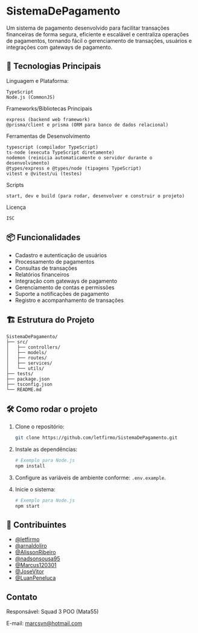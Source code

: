 # SistemaDePagamento

Um sistema de pagamento desenvolvido para facilitar transações financeiras de forma segura, eficiente e escalável e centraliza operações de pagamentos, tornando fácil o gerenciamento de transações, usuários e integrações com gateways de pagamento.

## 🚀 Tecnologias Principais

Linguagem e Plataforma:
```
TypeScript
Node.js (CommonJS)
```
Frameworks/Bibliotecas Principais
```
express (backend web framework)
@prisma/client e prisma (ORM para banco de dados relacional)
```
Ferramentas de Desenvolvimento
```
typescript (compilador TypeScript)
ts-node (executa TypeScript diretamente)
nodemon (reinicia automaticamente o servidor durante o desenvolvimento)
@types/express e @types/node (tipagens TypeScript)
vitest e @vitest/ui (testes)
```
Scripts
```
start, dev e build (para rodar, desenvolver e construir o projeto)
```
Licença
```
ISC
```
## 📦 Funcionalidades

- Cadastro e autenticação de usuários
- Processamento de pagamentos
- Consultas de transações
- Relatórios financeiros
- Integração com gateways de pagamento
- Gerenciamento de contas e permissões
- Suporte a notificações de pagamento
- Registro e acompanhamento de transações

## 🏗️ Estrutura do Projeto

```
SistemaDePagamento/
├── src/
│   ├── controllers/
│   ├── models/
│   ├── routes/
│   ├── services/
│   └── utils/
├── tests/
├── package.json
├── tsconfig.json
└── README.md
```

## 🛠️ Como rodar o projeto

1. Clone o repositório:
   ```bash
   git clone https://github.com/letfirmo/SistemaDePagamento.git
   ```
2. Instale as dependências:
   ```bash
   # Exemplo para Node.js
   npm install
   ```
   
3. Configure as variáveis de ambiente conforme:
 `.env.example`.
   
4. Inicie o sistema:
   ```bash
   # Exemplo para Node.js
   npm start
   ```

## 📝 Contribuintes

- [@letfirmo](https://github.com/letfirmo)
- [@arnaldoliro](https://github.com/arnaldoliro)
- [@AlissonRibeiro](https://github.com/Alisson-S-Ribeiro)
- [@nadsonsousa95](https://github.com/nadsonsousa95)
- [@Marcus120301](https://github.com/Marcus120301)
- [@JoseVitor](https://github.com/josevitor1899)
- [@LuanPeneluca](https://github.com/luanpeneluca)


## Contato
Responsável: Squad 3 POO (Mata55)

E-mail: marcsvn@hotmail.com

